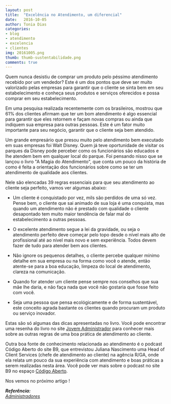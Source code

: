 ```yaml
---
layout: post
title:  "Excelência no Atendimento, um diferencial"
date:   2016-10-05
author: Tonia Dias
categories: 
- blog
- atendimento
- excelencia
- clientes
img: 20161005.png
thumb: thumb-sustentabilidade.png
comments: true
---
```


Quem nunca desistiu de comprar um produto pelo péssimo atendimento recebido por um vendedor? Este é um dos pontos que deve ser muito valorizado pelas empresas para garantir que o cliente se sinta bem em seu estabelecimento e conheça seus produtos e serviços oferecidos e possa comprar em seu estabelecimento.<!--more-->

Em uma pesquisa realizada recentemente com os brasileiros, mostrou que 61% dos clientes afirmam que ter um bom atendimento é algo essencial para garantir que eles retornem e façam novas compras ou ainda que indiquem sua empresa para outras pessoas. Este é um fator muito importante para seu negócio, garantir que o cliente seja bem atendido.

Um grande empresário que presou muito pelo atendimento bem executado em suas empresas foi Walt Disney. Quem já teve oportunidade de visitar os parques da Disney pode perceber como os funcionários são educados e lhe atendem bem em qualquer local do parque. Foi pensando nisso que se lançou o livro "A Magia do Atendimento", que conta um pouco da história de como é feita a orientação dos funcionários sobre como se ter um atendimento de qualidade aos clientes.

Nele são elencadas 39 regras essenciais para que seu atendimento ao cliente seja perfeito, vamos ver algumas abaixo:

+ Um cliente é conquistado por vez, mils são perdidos de uma só vez. Pense bem, o cliente que sai animado de sua loja é uma conquista, mas quando um atendimento não é prestado com qualidade o cliente desapontado tem muito maior tendência de falar mal do estabelecimento a outras pessoas.

+ O excelente atendimento segue a lei da gravidade, ou seja o atendimento perfeito deve começar pelo topo desde o nível mais alto de profissional até ao nível mais novo e sem experiência. Todos devem fazer de tudo para atender bem aos clientes.

+ Não ignore os pequenos detalhes, o cliente percebe qualquer mínimo detalhe em sua empresa ou na forma como você o atende, então atente-se para a boa educação, limpeza do local de atendimento, clareza na comunicação.

+ Quando for atender um cliente pense sempre nos conselhos que sua mãe lhe daria, e não faça nada que você não gostaria que fosse feito com você.

+ Seja uma pessoa que pensa ecológicamente e de forma sustentável, este conceito agrada bastante os clientes quando procuram um produto ou serviço inovador.

Estas são só algumas das dicas apresentadas no livro. Você pode encontrar uma resenha do livro no site <a href="http://jovemadministrador.com.br/a-magia-do-atendimento-as-39-regras-essenciais-para-garantir-servicos-excepcionais/">Jovem Administrador</a> para conhecer mais sobre as outras regras de uma boa prática de atendimento ao cliente.

Outra boa fonte de conhecimento relacionada ao atendimento é o podcast Código Aberto do site B9, que entrevistou Juliana Nascimento uma Head of Client Services (chefe de atendimento ao cliente) na agência R/GA, onde ela relata um pouco da sua experiência com atendimento e boas práticas a serem realizadas nesta área. Você pode ver mais sobre o podcast no site B9 no espaço <a href="http://www.b9.com.br/67011/podcasts/codigoaberto/codigo-aberto-juliana-nascimento-head-de-atendimento-rga/">Código Aberto</a>.

Nos vemos no próximo artigo !

<i>
	<b>Referência: </b><br/>
	<a href="http://www.administradores.com.br/noticias/negocios/a-excelencia-no-atendimento-como-vantagem-competitiva/114062/">Administradores</a><br/>
</i>